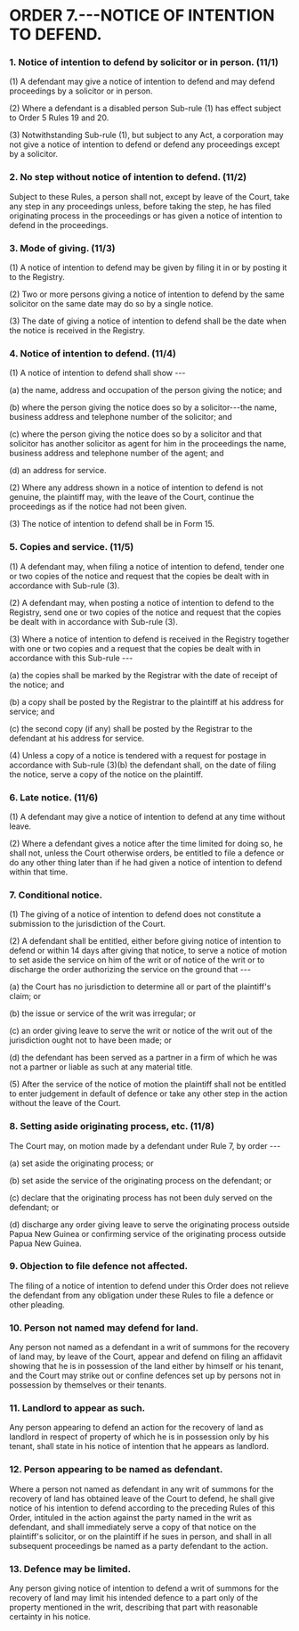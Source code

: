 # ORDER 7.---NOTICE OF INTENTION TO DEFEND.

### 1\. Notice of intention to defend by solicitor or in person. (11/1)

\(1\) A defendant may give a notice of intention to defend and may
defend proceedings by a solicitor or in person.

\(2\) Where a defendant is a disabled person Sub-rule (1) has effect
subject to Order 5 Rules 19 and 20.

\(3\) Notwithstanding Sub-rule (1), but subject to any Act, a
corporation may not give a notice of intention to defend or defend any
proceedings except by a solicitor.

### 2\. No step without notice of intention to defend. (11/2)

Subject to these Rules, a person shall not, except by leave of the
Court, take any step in any proceedings unless, before taking the step,
he has filed originating process in the proceedings or has given a
notice of intention to defend in the proceedings.

### 3\. Mode of giving. (11/3)

\(1\) A notice of intention to defend may be given by filing it in or by
posting it to the Registry.

\(2\) Two or more persons giving a notice of intention to defend by the
same solicitor on the same date may do so by a single notice.

\(3\) The date of giving a notice of intention to defend shall be the
date when the notice is received in the Registry.

### 4\. Notice of intention to defend. (11/4)

\(1\) A notice of intention to defend shall show ---

\(a\) the name, address and occupation of the person giving the
notice; and

\(b\) where the person giving the notice does so by a solicitor---the
name, business address and telephone number of the solicitor; and

\(c\) where the person giving the notice does so by a solicitor and
that solicitor has another solicitor as agent for him in the
proceedings the name, business address and telephone number of the
agent; and

\(d\) an address for service.

\(2\) Where any address shown in a notice of intention to defend is not
genuine, the plaintiff may, with the leave of the Court, continue the
proceedings as if the notice had not been given.

\(3\) The notice of intention to defend shall be in Form 15.

### 5\. Copies and service. (11/5)

\(1\) A defendant may, when filing a notice of intention to defend,
tender one or two copies of the notice and request that the copies be
dealt with in accordance with Sub-rule (3).

\(2\) A defendant may, when posting a notice of intention to defend to
the Registry, send one or two copies of the notice and request that the
copies be dealt with in accordance with Sub-rule (3).

\(3\) Where a notice of intention to defend is received in the Registry
together with one or two copies and a request that the copies be dealt
with in accordance with this Sub-rule ---

\(a\) the copies shall be marked by the Registrar with the date of
receipt of the notice; and

\(b\) a copy shall be posted by the Registrar to the plaintiff at his
address for service; and

\(c\) the second copy (if any) shall be posted by the Registrar to the
defendant at his address for service.

\(4\) Unless a copy of a notice is tendered with a request for postage
in accordance with Sub-rule (3)(b) the defendant shall, on the date of
filing the notice, serve a copy of the notice on the plaintiff.

### 6\. Late notice. (11/6)

\(1\) A defendant may give a notice of intention to defend at any time
without leave.

\(2\) Where a defendant gives a notice after the time limited for doing
so, he shall not, unless the Court otherwise orders, be entitled to file
a defence or do any other thing later than if he had given a notice of
intention to defend within that time.

### 7\. Conditional notice.

\(1\) The giving of a notice of intention to defend does not constitute
a submission to the jurisdiction of the Court.

\(2\) A defendant shall be entitled, either before giving notice of
intention to defend or within 14 days after giving that notice, to serve
a notice of motion to set aside the service on him of the writ or of
notice of the writ or to discharge the order authorizing the service on
the ground that ---

\(a\) the Court has no jurisdiction to determine all or part of the
plaintiff\'s claim; or

\(b\) the issue or service of the writ was irregular; or

\(c\) an order giving leave to serve the writ or notice of the writ
out of the jurisdiction ought not to have been made; or

\(d\) the defendant has been served as a partner in a firm of which he
was not a partner or liable as such at any material title.

\(5\) After the service of the notice of motion the plaintiff shall not
be entitled to enter judgement in default of defence or take any other
step in the action without the leave of the Court.

### 8\. Setting aside originating process, etc. (11/8)

The Court may, on motion made by a defendant under Rule 7, by order ---

\(a\) set aside the originating process; or

\(b\) set aside the service of the originating process on the
defendant; or

\(c\) declare that the originating process has not been duly served on
the defendant; or

\(d\) discharge any order giving leave to serve the originating
process outside Papua New Guinea or confirming service of the
originating process outside Papua New Guinea.

### 9\. Objection to file defence not affected.

The filing of a notice of intention to defend under this Order does not
relieve the defendant from any obligation under these Rules to file a
defence or other pleading.

### 10\. Person not named may defend for land.

Any person not named as a defendant in a writ of summons for the
recovery of land may, by leave of the Court, appear and defend on filing
an affidavit showing that he is in possession of the land either by
himself or his tenant, and the Court may strike out or confine defences
set up by persons not in possession by themselves or their tenants.

### 11\. Landlord to appear as such.

Any person appearing to defend an action for the recovery of land as
landlord in respect of property of which he is in possession only by his
tenant, shall state in his notice of intention that he appears as
landlord.

### 12\. Person appearing to be named as defendant.

Where a person not named as defendant in any writ of summons for the
recovery of land has obtained leave of the Court to defend, he shall
give notice of his intention to defend according to the preceding Rules
of this Order, intituled in the action against the party named in the
writ as defendant, and shall immediately serve a copy of that notice on
the plaintiff\'s solicitor, or on the plaintiff if he sues in person,
and shall in all subsequent proceedings be named as a party defendant to
the action.

### 13\. Defence may be limited.

Any person giving notice of intention to defend a writ of summons for
the recovery of land may limit his intended defence to a part only of
the property mentioned in the writ, describing that part with reasonable
certainty in his notice.


